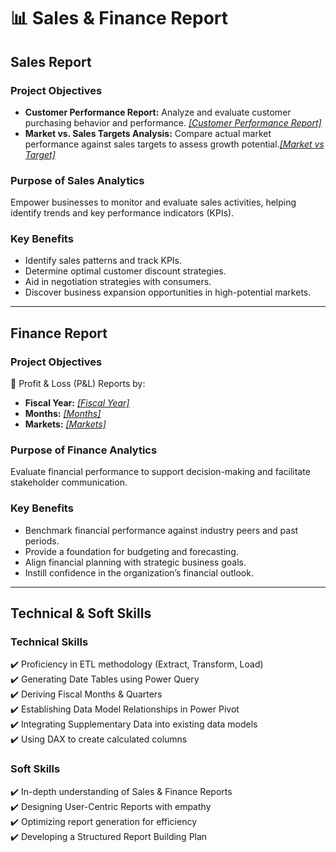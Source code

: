 # 📊 Sales & Finance Report

## Sales Report

### **Project Objectives**

- **Customer Performance Report:** Analyze and evaluate customer purchasing behavior and performance. _[[Customer Performance Report]](https://github.com/Lokesh-li/Excel-Sales-and-Finance-Analytics/blob/main/Customer%20Performance%20Report.pdf)_
- **Market vs. Sales Targets Analysis:** Compare actual market performance against sales targets to assess growth potential._[[Market vs Target]](https://github.com/Lokesh-li/Excel-Sales-and-Finance-Analytics/blob/main/Market%20Performance%20vs%20Target%20Report.pdf)_

### **Purpose of Sales Analytics**

Empower businesses to monitor and evaluate sales activities, helping identify trends and key performance indicators (KPIs).

### **Key Benefits**

- Identify sales patterns and track KPIs.
- Determine optimal customer discount strategies.
- Aid in negotiation strategies with consumers.
- Discover business expansion opportunities in high-potential markets.

---

## Finance Report

### **Project Objectives**

📑 Profit & Loss (P&L) Reports by:

- **Fiscal Year:** _[[Fiscal Year]](https://github.com/Lokesh-li/Excel-Sales-and-Finance-Analytics/blob/main/P%26L%20Statement%20by%20Fiscal%20Year.pdf)_
- **Months:** _[[Months]](https://github.com/Lokesh-li/Excel-Sales-and-Finance-Analytics/blob/main/P%26L%20Statement%20by%20Markets.pdf)_
- **Markets:** _[[Markets]](https://github.com/Lokesh-li/Excel-Sales-and-Finance-Analytics/blob/main/P%26L%20Statement%20by%20Markets.pdf)_

### **Purpose of Finance Analytics**

Evaluate financial performance to support decision-making and facilitate stakeholder communication.

### **Key Benefits**

- Benchmark financial performance against industry peers and past periods.
- Provide a foundation for budgeting and forecasting.
- Align financial planning with strategic business goals.
- Instill confidence in the organization’s financial outlook.

---

## Technical & Soft Skills

### **Technical Skills**

✔️ Proficiency in ETL methodology (Extract, Transform, Load)  
✔️ Generating Date Tables using Power Query  
✔️ Deriving Fiscal Months & Quarters  
✔️ Establishing Data Model Relationships in Power Pivot  
✔️ Integrating Supplementary Data into existing data models  
✔️ Using DAX to create calculated columns  

### **Soft Skills**

✔️ In-depth understanding of Sales & Finance Reports  
✔️ Designing User-Centric Reports with empathy  
✔️ Optimizing report generation for efficiency  
✔️ Developing a Structured Report Building Plan  
